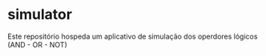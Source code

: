 # simulator
Este repositório hospeda um aplicativo de simulação dos operdores lógicos (AND - OR - NOT)
